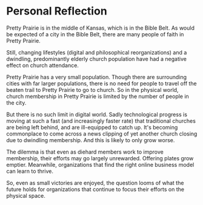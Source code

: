 # Personal Reflection

Pretty Prairie is in the middle of Kansas, which is in the Bible Belt. As would be expected of a city in the Bible Belt, there are many people of faith in Pretty Prairie. 

Still, changing lifestyles (digital and philosophical reorganizations) and a dwindling, predominantly elderly church population have had a negative effect on church attendance. 

Pretty Prairie has a very small population. Though there are surrounding cities with far larger populations, there is no need for people to travel off the beaten trail to Pretty Prairie to go to church. So in the physical world, church membership in Pretty Prairie is limited by the number of people in the city.  

But there is no such limit in digital world. 
Sadly technological progress is moving at such a fast (and increasingly faster rate) that traditional churches are being left behind, and are ill-equipped to catch up. It's becoming commonplace to come across a news clipping of yet another church closing due to dwindling membership. And this is likely to only grow worse. 

The dilemma is that even as diehard members work to improve membership, their efforts may go largely unrewarded. Offering plates grow emptier. Meanwhile, organizations that find the right online business model can learn to thrive. 

So, even as small victories are enjoyed, the question looms of what the future holds for organizations that continue to focus their efforts on the physical space. 


